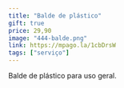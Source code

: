 ```yaml
---
title: "Balde de plástico"
gift: true
price: 29,90
image: "444-balde.png"
link: https://mpago.la/1cbDrsW
tags: ["serviço"]
---
```


Balde de plástico para uso geral.
